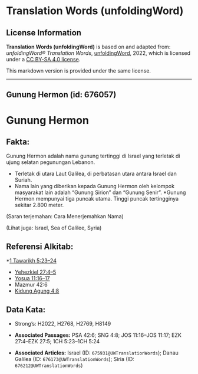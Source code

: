 # Translation Words (unfoldingWord)

## License Information

**Translation Words (unfoldingWord)** is based on and adapted from: _unfoldingWord® Translation Words_, [unfoldingWord](https://unfoldingword.org/utw), 2022, which is licensed under a [CC BY-SA 4.0 license](https://creativecommons.org/licenses/by-sa/4.0/legalcode.en).

This markdown version is provided under the same license.



--------------------------------

## Gunung Hermon (id: 676057)

Gunung Hermon
=============

Fakta:
------

Gunung Hermon adalah nama gunung tertinggi di Israel yang terletak di ujung selatan pegunungan Lebanon.

* Terletak di utara Laut Galilea, di perbatasan utara antara Israel dan Suriah.
* Nama lain yang diberikan kepada Gunung Hermon oleh kelompok masyarakat lain adalah “Gunung Sirion” dan “Gunung Senir”. \*Gunung Hermon mempunyai tiga puncak utama. Tinggi puncak tertingginya sekitar 2\.800 meter.

(Saran terjemahan: Cara Menerjemahkan Nama)

(Lihat juga: Israel, Sea of Galilee, Syria)

Referensi Alkitab:
------------------

\*[1 Tawarikh 5:23–24](https://ref.ly/1Chr0:0)

* [Yehezkiel 27:4–5](https://ref.ly/Ezek27:4-Ezek27:5)
* [Yosua 11:16–17](https://ref.ly/Josh11:16-Josh11:17)
* Mazmur 42:6
* [Kidung Agung 4:8](https://ref.ly/Song0:0)

Data Kata:
----------

* Strong’s: H2022, H2768, H2769, H8149

* **Associated Passages:** PSA 42:6; SNG 4:8; JOS 11:16–JOS 11:17; EZK 27:4–EZK 27:5; 1CH 5:23–1CH 5:24
* **Associated Articles:** Israel (ID: `675931@UWTranslationWords`); Danau Galilea (ID: `676173@UWTranslationWords`); Siria (ID: `676212@UWTranslationWords`)

